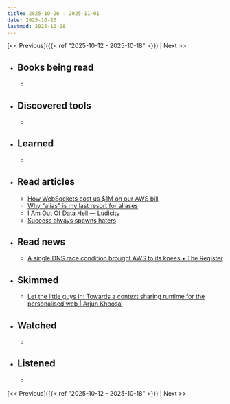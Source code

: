```yaml
---
title: 2025-10-26 - 2025-11-01
date: 2025-10-26
lastmod: 2025-10-28
---
```


[<< Previous]({{< ref "2025-10-12 - 2025-10-18" >}}) | Next >>

- ## Books being read
  -

- ## Discovered tools
  -

- ## Learned
  -

- ## Read articles
  - [How WebSockets cost us $1M on our AWS bill](https://www.recall.ai/blog/how-websockets-cost-us-1m-on-our-aws-bill)
  - [Why "alias" is my last resort for aliases](https://evanhahn.com/why-alias-is-my-last-resort-for-aliases/)
  - [I Am Out Of Data Hell — Ludicity](https://ludic.mataroa.blog/blog/i-am-out-of-data-hell/)
  - [Success always spawns haters](https://world.hey.com/dhh/success-always-spawns-haters-75edaede)

- ## Read news
  - [A single DNS race condition brought AWS to its knees • The Register](https://www.theregister.com/2025/10/23/amazon_outage_postmortem/)

- ## Skimmed
  - [Let the little guys in: Towards a context sharing runtime for the personalised web | Arjun Khoosal](https://arjun.md/little-guys)

- ## Watched
  -

- ## Listened
  -

[<< Previous]({{< ref "2025-10-12 - 2025-10-18" >}}) | Next >>
